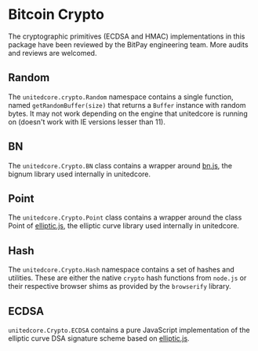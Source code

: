 # Bitcoin Crypto
The cryptographic primitives (ECDSA and HMAC) implementations in this package have been reviewed by the BitPay engineering team. More audits and reviews are welcomed.

## Random
The `unitedcore.crypto.Random` namespace contains a single function, named `getRandomBuffer(size)` that returns a `Buffer` instance with random bytes. It may not work depending on the engine that unitedcore is running on (doesn't work with IE versions lesser than 11).

## BN
The `unitedcore.Crypto.BN` class contains a wrapper around [bn.js](https://github.com/indutny/bn.js), the bignum library used internally in unitedcore.

## Point
The `unitedcore.Crypto.Point` class contains a wrapper around the class Point of [elliptic.js](https://github.com/indutny/elliptic), the elliptic curve library used internally in unitedcore.

## Hash
The `unitedcore.Crypto.Hash` namespace contains a set of hashes and utilities. These are either the native `crypto` hash functions from `node.js` or their respective browser shims as provided by the `browserify` library.

## ECDSA
`unitedcore.Crypto.ECDSA` contains a pure JavaScript implementation of the elliptic curve DSA signature scheme based on [elliptic.js](https://github.com/indutny/elliptic).

